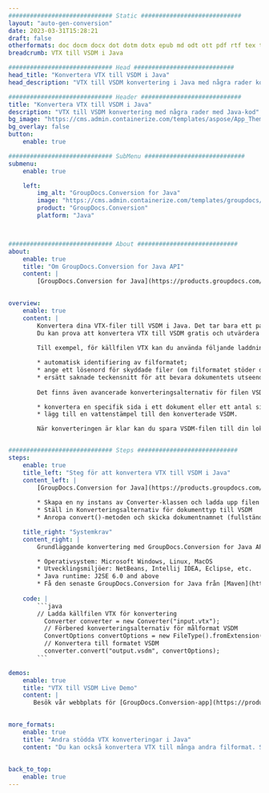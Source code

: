 ```yaml
---
############################# Static ############################
layout: "auto-gen-conversion"
date: 2023-03-31T15:28:21
draft: false
otherformats: doc docm docx dot dotm dotx epub md odt ott pdf rtf tex txt vdx vsdm vsdx vssm vssx vstm vstx vsx vtx xps
breadcrumb: VTX till VSDM i Java

############################# Head ############################
head_title: "Konvertera VTX till VSDM i Java"
head_description: "VTX till VSDM konvertering i Java med några rader kod. Konvertera över 160 filformat med hjälp av GroupDocs dokumentkonverterings-API för Java"

############################# Header ############################
title: "Konvertera VTX till VSDM i Java"
description: "VTX till VSDM konvertering med några rader med Java-kod"
bg_image: "https://cms.admin.containerize.com/templates/aspose/App_Themes/V3/images/bg/header1.png"
bg_overlay: false
button:
    enable: true

############################# SubMenu ############################
submenu:
    enable: true

    left:
        img_alt: "GroupDocs.Conversion for Java"
        image: "https://cms.admin.containerize.com/templates/groupdocs/images/product-logos/90x90-noborder/groupdocs-conversion-java.png"
        product: "GroupDocs.Conversion"
        platform: "Java"



############################# About ############################
about:
    enable: true
    title: "Om GroupDocs.Conversion for Java API"
    content: |
        [GroupDocs.Conversion for Java](https://products.groupdocs.com/conversion/java/) är ett avancerat filformatkonverterings-API för konvertering mellan populära bild- och dokumentformat som Microsoft Office, OpenDocument, PDF, HTML, e-post, CAD. och mycket mer med bara några rader kod. Det inbyggda API:t upptäcker automatiskt formaten för originaldokumenten och erbjuder många alternativ för att anpassa de konverterade dokumenten. Tillsammans med funktionen att extrahera information från ett dokument, stöder den också cachelagring av konverteringsresultaten till den lokala disken som standard. Men alla typer av cachelagring kan stödjas genom att implementera lämpliga gränssnitt - Amazon S3, Dropbox, Google Drive, Windows Azure, Reddis eller andra.
    

overview:
    enable: true
    content: |
        Konvertera dina VTX-filer till VSDM i Java. Det tar bara ett par rader med Java-kod på valfri plattform, som Windows, Linux, macOS.
        Du kan prova att konvertera VTX till VSDM gratis och utvärdera kvaliteten på konverteringsresultaten. Tillsammans med enkla filkonverteringsskript kan du prova mer sofistikerade alternativ för att ladda källfilen VTX och lagra VSDM-utdata. 
        
        Till exempel, för källfilen VTX kan du använda följande laddningsalternativ:

        * automatisk identifiering av filformatet;
        * ange ett lösenord för skyddade filer (om filformatet stöder det);
        * ersätt saknade teckensnitt för att bevara dokumentets utseende.
        
        Det finns även avancerade konverteringsalternativ för filen VSDM:

        * konvertera en specifik sida i ett dokument eller ett antal sidor;
        * lägg till en vattenstämpel till den konverterade VSDM.

        När konverteringen är klar kan du spara VSDM-filen till din lokala filsökväg eller till tredje parts lagring såsom FTP, Amazon S3, Google Drive, Dropbox etc. Observera - för att konvertera VTX till VSDM behöver du inte installera någon ytterligare programvara, såsom MS Office, Open Office, Adobe Acrobat Reader etc.


############################# Steps ############################
steps:
    enable: true
    title_left: "Steg för att konvertera VTX till VSDM i Java"
    content_left: |
        [GroupDocs.Conversion for Java](https://products.groupdocs.com/conversion/java/) låter utvecklare enkelt konvertera VTX fil till VSDM med några rader kod.
        
        * Skapa en ny instans av Converter-klassen och ladda upp filen VTX med den fullständiga sökvägen
        * Ställ in Konverteringsalternativ för dokumenttyp till VSDM
        * Anropa convert()-metoden och skicka dokumentnamnet (fullständig sökväg) och formatet (VSDM) som en parameter

    title_right: "Systemkrav"
    content_right: |
        Grundläggande konvertering med GroupDocs.Conversion for Java API kan göras med bara några rader kod. Våra API:er stöds på alla större plattformar och operativsystem. Innan du kör koden nedan, se till att du har följande förutsättningar installerade på ditt system.

        * Operativsystem: Microsoft Windows, Linux, MacOS
        * Utvecklingsmiljöer: NetBeans, Intellij IDEA, Eclipse, etc.
        * Java runtime: J2SE 6.0 and above
        * Få den senaste GroupDocs.Conversion for Java från [Maven](https://repository.groupdocs.com/webapp/#/artifacts/browse/tree/General/repo/com/groupdocs/groupdocs-conversion)
         
    code: |
        ```java    
        // Ladda källfilen VTX för konvertering
          Converter converter = new Converter("input.vtx");
          // Förbered konverteringsalternativ för målformat VSDM
          ConvertOptions convertOptions = new FileType().fromExtension("vsdm").getConvertOptions();
          // Konvertera till formatet VSDM
          converter.convert("output.vsdm", convertOptions);
        ```

demos:
    enable: true
    title: "VTX till VSDM Live Demo"
    content: |
       Besök vår webbplats för [GroupDocs.Conversion-app](https://products.groupdocs.app/conversion/family) och försök konvertera VTX till VSDM nu. Den kostnadsfria demon har följande fördelar
          

more_formats:
    enable: true
    title: "Andra stödda VTX konverteringar i Java"
    content: "Du kan också konvertera VTX till många andra filformat. Se listan nedan."
       
       
back_to_top:
    enable: true
---
```

